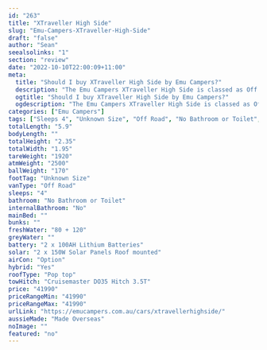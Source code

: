 ```yaml
---
id: "263"
title: "XTraveller High Side"
slug: "Emu-Campers-XTraveller-High-Side"
draft: "false"
author: "Sean"
seealsolinks: "1"
section: "review"
date: "2022-10-10T22:00:09+11:00"
meta:
  title: "Should I buy XTraveller High Side by Emu Campers?"
  description: "The Emu Campers XTraveller High Side is classed as Off Road, and sleeps 4 people. It is Made Overseas and comes in at Unknown Size. It generally has No Bathroom or Toilet."
  ogtitle: "Should I buy XTraveller High Side by Emu Campers?"
  ogdescription: "The Emu Campers XTraveller High Side is classed as Off Road, and sleeps 4 people. It is Made Overseas and comes in at Unknown Size. It generally has No Bathroom or Toilet."
categories: ["Emu Campers"]
tags: ["Sleeps 4", "Unknown Size", "Off Road", "No Bathroom or Toilet", "Pop top", "Under 50k", "Made Overseas"]
totalLength: "5.9"
bodyLength: ""
totalHeight: "2.35"
totalWidth: "1.95"
tareWeight: "1920"
atmWeight: "2500"
ballWeight: "170"
footTag: "Unknown Size"
vanType: "Off Road"
sleeps: "4"
bathroom: "No Bathroom or Toilet"
internalBathroom: "No"
mainBed: ""
bunks: ""
freshWater: "80 + 120"
greyWater: ""
battery: "2 x 100AH Lithium Batteries"
solar: "2 x 150W Solar Panels Roof mounted"
airCon: "Option"
hybrid: "Yes"
roofType: "Pop top"
towHitch: "Cruisemaster DO35 Hitch 3.5T"
price: "41990"
priceRangeMin: "41990"
priceRangeMax: "41990"
urlLink: "https://emucampers.com.au/cars/xtravellerhighside/"
aussieMade: "Made Overseas"
noImage: ""
featured: "no"
---
```

